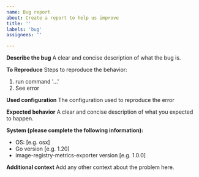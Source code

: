 ```yaml
---
name: Bug report
about: Create a report to help us improve
title: ''
labels: 'bug'
assignees: ''

---
```


**Describe the bug**
A clear and concise description of what the bug is.

**To Reproduce**
Steps to reproduce the behavior:

1. run command '...'
4. See error

**Used configuration**
The configuration used to reproduce the error

**Expected behavior**
A clear and concise description of what you expected to happen.

**System (please complete the following information):**

- OS: [e.g. osx]
- Go version [e.g. 1.20]
- image-registry-metrics-exporter version [e.g. 1.0.0]

**Additional context**
Add any other context about the problem here.
